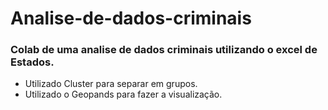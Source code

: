 # Analise-de-dados-criminais
### Colab de uma analise de dados criminais utilizando o excel de Estados.
* Utilizado Cluster para separar em grupos.
* Utilizado o Geopands para fazer a visualização.
